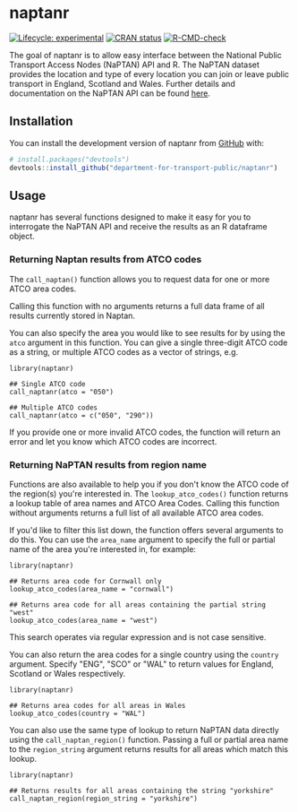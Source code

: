 # naptanr

<!-- badges: start -->

[![Lifecycle:
experimental](https://img.shields.io/badge/lifecycle-experimental-orange.svg)](https://lifecycle.r-lib.org/articles/stages.html#experimental)
[![CRAN
status](https://www.r-pkg.org/badges/version/naptanr)](https://CRAN.R-project.org/package=naptanr)
[![R-CMD-check](https://github.com/department-for-transport-public/naptanr/workflows/R-CMD-check/badge.svg)](https://github.com/department-for-transport-public/naptanr/actions)
<!-- badges: end -->

The goal of naptanr is to allow easy interface between the National Public Transport Access Nodes (NaPTAN) API and R. The NaPTAN dataset provides the location and type of every location you can join or leave public transport in England, Scotland and Wales. Further details and documentation on the NaPTAN API can be found [here](https://www.api.gov.uk/dft/national-public-transport-access-nodes-naptan-api/#national-public-transport-access-nodes-naptan-api).

## Installation

You can install the development version of naptanr from [GitHub](https://github.com/) with:

``` r
# install.packages("devtools")
devtools::install_github("department-for-transport-public/naptanr")
```

## Usage

naptanr has several functions designed to make it easy for you to interrogate the NaPTAN API and receive the results as an R dataframe object.

### Returning Naptan results from ATCO codes

The `call_naptan()` function allows you to request data for one or more ATCO area codes. 

Calling this function with no arguments returns a full data frame of all results currently stored in Naptan. 

You can also specify the area you would like to see results for by using the `atco` argument in this function. You can give a single three-digit ATCO code as a string, or multiple ATCO codes as a vector of strings, e.g. 

```{r example, eval=FALSE}
library(naptanr)

## Single ATCO code
call_naptanr(atco = "050")

## Multiple ATCO codes
call_naptanr(atco = c("050", "290"))
```

If you provide one or more invalid ATCO codes, the function will return an error and let you know which ATCO codes are incorrect.

### Returning NaPTAN results from region name

Functions are also available to help you if you don't know the ATCO code of the region(s) you're interested in. The `lookup_atco_codes()` function returns a lookup table of area names and ATCO Area Codes. Calling this function without arguments returns a full list of all available ATCO area codes.

If you'd like to filter this list down, the function offers several arguments to do this. You can use the `area_name` argument to specify the full or partial name of the area you're interested in, for example:

```{r atco_lookup, eval=FALSE}
library(naptanr)

## Returns area code for Cornwall only
lookup_atco_codes(area_name = "cornwall")

## Returns area code for all areas containing the partial string "west"
lookup_atco_codes(area_name = "west")

```

This search operates via regular expression and is not case sensitive.

You can also return the area codes for a single country using the `country` argument. Specify "ENG", "SCO" or "WAL" to return values for England, Scotland or Wales respectively.

```{r country_lookup, eval=FALSE}
library(naptanr)

## Returns area codes for all areas in Wales 
lookup_atco_codes(country = "WAL")

```

You can also use the same type of lookup to return NaPTAN data directly using the `call_naptan_region()` function. Passing a full or partial area name to the `region_string` argument returns results for all areas which match this lookup.

```{r region_call, eval=FALSE}
library(naptanr)

## Returns results for all areas containing the string "yorkshire"  
call_naptan_region(region_string = "yorkshire")

```
